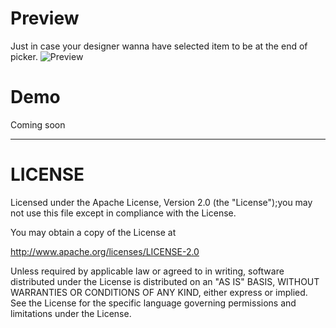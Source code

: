# Preview
Just in case your designer wanna have selected item to be at the end of picker.
![Preview](https://github.com/AigeStudio/WheelPicker/blob/master/Previews/main/Preview.png)

# Demo
Coming soon
<!-- [WheelPicke.APK](https://github.com/AigeStudio/WheelPicker/blob/master/APK/Demo.apk) -->

***

# LICENSE
Licensed under the Apache License, Version 2.0 (the "License");you may not use this file except in compliance with the License.

You may obtain a copy of the License at

http://www.apache.org/licenses/LICENSE-2.0

Unless required by applicable law or agreed to in writing, software distributed under the License is distributed on an "AS IS" BASIS, WITHOUT WARRANTIES OR CONDITIONS OF ANY KIND, either express or implied. See the License for the specific language governing permissions and limitations under the License.
